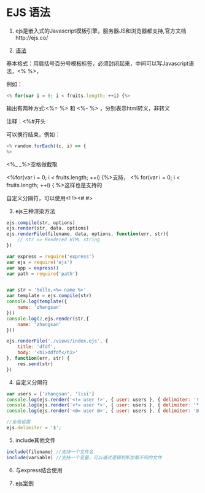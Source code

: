 EJS 语法
====================

1. ejs是嵌入式的Javascript模板引擎，服务器JS和浏览器都支持,官方文档http://ejs.co/

2. [语法](https://github.com/mde/ejs/blob/master/docs/syntax.md)

基本格式：用肩括号百分号模板标签，必须封闭起来，中间可以写Javascript语法，<% %>，

例如：
```js
<% for(var i = 0; i < fruits.length; ++i) {%>
```
输出有两种方式:<%= %> 和 <%- %> ，分别表示html转义，非转义

注释：<%#开头

可以换行结束，例如：
```js
<% random.forEach((c, i) => {
%>
```
<%_ _%>空格做截取

<%for(var i = 0; i < fruits.length; ++i) {%>支持，
<%               for(var i = 0; i < fruits.length; ++i) {                  %>这样也是支持的

自定义分隔符，可以使用<? ?><! !><# #>

3. ejs三种渲染方法

```js
ejs.compile(str, options)
ejs.render(str, data, options)
ejs.renderFile(filename, data, options, function(err, str){
    // str => Rendered HTML string 
})
```
```js
var express = require('express')
var ejs = require('ejs')
var app = express()
var path = require('path')


var str = 'hello,<%= name %>'
var template = ejs.compile(str)
console.log(template({
    name: 'zhangsan'
}))
console.log(2,ejs.render(str,{
    name: 'zhangsan'
}))

ejs.renderFile('./views/index.ejs', {
    title: 'dfdf',
    body: '<h1>ddfdf</h1>'
}, function(err, str) {
    res.send(str)
})
```

4. 自定义分隔符

```js
var users = ['zhangsan', 'lisi']
console.log(ejs.render('<!= user !>', { user: users }, { delimiter: '!' }))
console.log(ejs.render('<*= user *>', { user: users }, { delimiter: '*' }))
console.log(ejs.render('<@= user @>', { user: users }, { delimiter: '@' }))

//全局设置
ejs.delimiter = '$';
```

5. include其他文件
```js
include(filename) //支持一个文件名
include(variable) //支持一个变量，可以通过逻辑判断加载不同的文件
```

6. 与express结合使用

7. [ejs案例](https://github.com/mde/ejs/tree/master/examples)